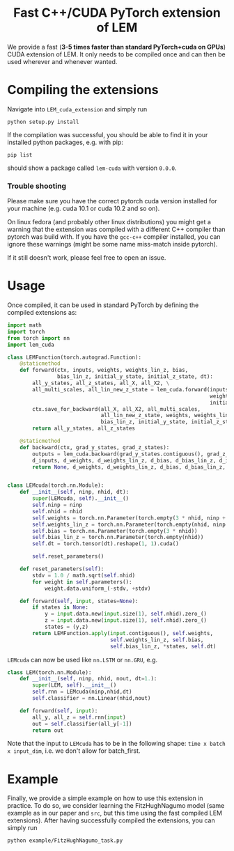 <h1 align='center'>  Fast C++/CUDA PyTorch extension of LEM </h1>

We provide a fast (**3-5 times faster than standard PyTorch+cuda on GPUs**) 
CUDA extension of LEM. 
It only needs to be compiled once and can then be used wherever and whenever wanted.

# Compiling the extensions
Navigate into `LEM_cuda_extension` and simply run 

```
python setup.py install
```

If the compilation was successful, you should be able to find it in your installed python packages,
e.g. with pip:

```
pip list
```
should show a package called `lem-cuda` with version `0.0.0`. 

### Trouble shooting
Please make sure you have the correct pytorch cuda version 
installed for your machine (e.g. cuda 10.1 or cuda 10.2 and so on).

On linux fedora (and probably other linux distributions)
you might get a warning that the extension was 
compiled with a different C++ compiler than pytorch was build with. If you have the `gcc-c++` compiler installed, 
you can ignore these warnings (might be some name miss-match inside pytorch).

If it still doesn't work, please feel free to open an issue.

# Usage
Once compiled, it can be used in standard PyTorch by defining the compiled extensions as:

```python
import math
import torch
from torch import nn
import lem_cuda

class LEMFunction(torch.autograd.Function):
    @staticmethod
    def forward(ctx, inputs, weights, weights_lin_z, bias,
                bias_lin_z, initial_y_state, initial_z_state, dt):
        all_y_states, all_z_states, all_X, all_X2, \
        all_multi_scales, all_lin_new_z_state = lem_cuda.forward(inputs, weights,
                                                                 weights_lin_z, bias, bias_lin_z,
                                                                 initial_y_state, initial_z_state, dt)
        ctx.save_for_backward(all_X, all_X2, all_multi_scales,
                              all_lin_new_z_state, weights, weights_lin_z, bias,
                              bias_lin_z, initial_y_state, initial_z_state, dt)
        return all_y_states, all_z_states

    @staticmethod
    def backward(ctx, grad_y_states, grad_z_states):
        outputs = lem_cuda.backward(grad_y_states.contiguous(), grad_z_states.contiguous(), *ctx.saved_tensors)
        d_inputs, d_weights, d_weights_lin_z, d_bias, d_bias_lin_z, d_initial_y_state, d_initial_z_state = outputs
        return None, d_weights, d_weights_lin_z, d_bias, d_bias_lin_z, d_initial_y_state, d_initial_z_state, None


class LEMcuda(torch.nn.Module):
    def __init__(self, ninp, nhid, dt):
        super(LEMcuda, self).__init__()
        self.ninp = ninp
        self.nhid = nhid
        self.weights = torch.nn.Parameter(torch.empty(3 * nhid, ninp + nhid))
        self.weights_lin_z = torch.nn.Parameter(torch.empty(nhid, ninp + nhid))
        self.bias = torch.nn.Parameter(torch.empty(3 * nhid))
        self.bias_lin_z = torch.nn.Parameter(torch.empty(nhid))
        self.dt = torch.tensor(dt).reshape(1, 1).cuda()

        self.reset_parameters()

    def reset_parameters(self):
        stdv = 1.0 / math.sqrt(self.nhid)
        for weight in self.parameters():
            weight.data.uniform_(-stdv, +stdv)

    def forward(self, input, states=None):
        if states is None:
            y = input.data.new(input.size(1), self.nhid).zero_()
            z = input.data.new(input.size(1), self.nhid).zero_()
            states = (y,z)
        return LEMFunction.apply(input.contiguous(), self.weights, 
                                 self.weights_lin_z, self.bias, 
                                 self.bias_lin_z, *states, self.dt)
```

`LEMcuda` can now be used like `nn.LSTM` or `nn.GRU`, e.g.

```python
class LEM(torch.nn.Module):
    def __init__(self, ninp, nhid, nout, dt=1.):
        super(LEM, self).__init__()
        self.rnn = LEMcuda(ninp,nhid,dt)
        self.classifier = nn.Linear(nhid,nout)

    def forward(self, input):
        all_y, all_z = self.rnn(input)
        out = self.classifier(all_y[-1])
        return out
```

Note that the input to `LEMcuda` has to be in the following shape: `time x batch x input_dim`, 
i.e. we don't allow for batch_first.

# Example
Finally, we provide a simple example on how to use this extension in practice.
To do so, we consider learning the FitzHughNagumo model 
(same example as in our paper and `src`, but this time using the fast compiled LEM extensions).
After having successfully compiled the extensions, you can simply run 

```
python example/FitzHughNagumo_task.py
```
